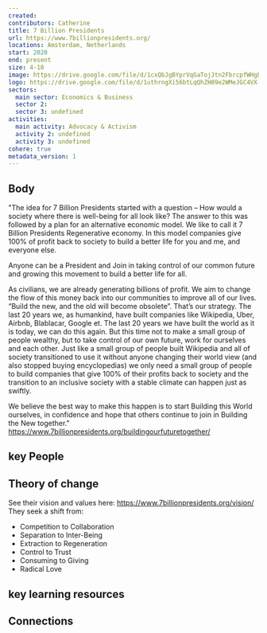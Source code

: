 ```yaml
---
created:
contributors: Catherine
title: 7 Billion Presidents
url: https://www.7billionpresidents.org/
locations: Amsterdam, Netherlands
start: 2020
end: present
size: 4-10
image: https://drive.google.com/file/d/1cxQbJgBYprVqGaTojJtn2FbrcpfWHgbq/view?usp=drive_link
logo: https://drive.google.com/file/d/1uthrngXi56btLqQhZH09e2WMeJGC4VX-/view?usp=drive_link
sectors:
  main sector: Economics & Business
  sector 2: 
  sector 3: undefined
activities: 
  main activity: Advocacy & Activism
  activity 2: undefined
  activity 3: undefined
cohere: true
metadata_version: 1
---
```



## Body

"The idea for 7 Billion Presidents started with a question – How would a society where there is well-being for all look like? The answer to this was followed by a plan for an alternative economic model. We like to call it 7 Billion Presidents Regenerative economy. In this model companies give 100% of profit back to society to build a better life for you and me, and everyone else.

Anyone can be a President and Join in taking control of our common future and growing this movement to build a better life for all.

As civilians, we are already generating billions of profit. We aim to change the flow of this money back into our communities to improve all of our lives. “Build the new, and the old will become obsolete”. That’s our strategy. The last 20 years we, as humankind, have built companies like Wikipedia, Uber, Airbnb, Blablacar, Google et. The last 20 years we have built the world as it is today, we can do this again. But this time not to make a small group of people wealthy, but to take control of our own future, work for ourselves and each other. Just like a small group of people built Wikipedia and all of society transitioned to use it without anyone changing their world view (and also stopped buying encyclopedias) we only need a small group of people to build companies that give 100% of their profits back to society and the transition to an inclusive society with a stable climate can happen just as swiftly.

We believe the best way to make this happen is to start Building this World ourselves, in confidence and hope that others continue to join in Building the New together."
https://www.7billionpresidents.org/buildingourfuturetogether/ 

## key People



## Theory of change

See their vision and values here: https://www.7billionpresidents.org/vision/
They seek a shift from:
- Competition to Collaboration
- Separation to Inter-Being
- Extraction to Regeneration
- Control to Trust
- Consuming to Giving
- Radical Love

## key learning resources



## Connections



